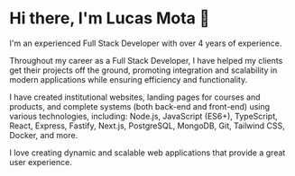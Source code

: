 # Hi there, I'm Lucas Mota 👋

I'm an experienced Full Stack Developer with over 4 years of experience.

Throughout my career as a Full Stack Developer, I have helped my clients get their projects off the ground, promoting integration and scalability in modern applications while ensuring efficiency and functionality.

I have created institutional websites, landing pages for courses and products, and complete systems (both back-end and front-end) using various technologies, including: Node.js, JavaScript (ES6+), TypeScript, React, Express, Fastify, Next.js, PostgreSQL, MongoDB, Git, Tailwind CSS, Docker, and more.

I love creating dynamic and scalable web applications that provide a great user experience.

<!--
**lmdvlpr/lmdvlpr** is a ✨ _special_ ✨ repository because its `README.md` (this file) appears on your GitHub profile.

Here are some ideas to get you started:

- 🔭 I’m currently working on ...
- 🌱 I’m currently learning ...
- 👯 I’m looking to collaborate on ...
- 🤔 I’m looking for help with ...
- 💬 Ask me about ...
- 📫 How to reach me: ...
- 😄 Pronouns: ...
- ⚡ Fun fact: ...
  -->
